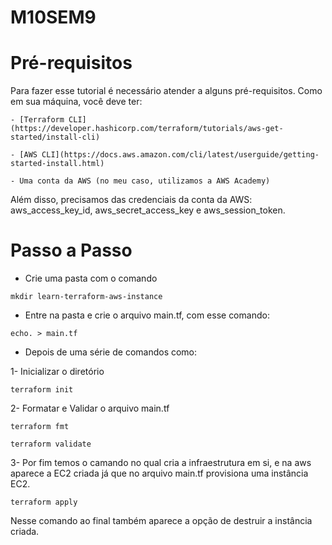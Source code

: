# M10SEM9

# Pré-requisitos
Para fazer esse tutorial é necessário atender a alguns pré-requisitos. Como em sua máquina, você deve ter:

    - [Terraform CLI](https://developer.hashicorp.com/terraform/tutorials/aws-get-started/install-cli)
    
    - [AWS CLI](https://docs.aws.amazon.com/cli/latest/userguide/getting-started-install.html)
    
    - Uma conta da AWS (no meu caso, utilizamos a AWS Academy)
    
Além disso, precisamos das credenciais da conta da AWS: aws_access_key_id, aws_secret_access_key e aws_session_token. 

# Passo a Passo

- Crie uma pasta com o comando 

```
mkdir learn-terraform-aws-instance
``` 

- Entre na pasta e crie o arquivo main.tf, com esse comando: 

```
echo. > main.tf 
```

- Depois de uma série de comandos como:

1- Inicializar o diretório
```
terraform init
```

2- Formatar e Validar o arquivo main.tf
```
terraform fmt
```

```
terraform validate
```

3- Por fim temos o camando no qual cria a infraestrutura em si, e na aws aparece a EC2 criada já que no arquivo main.tf provisiona uma instância EC2.

```
terraform apply
```
Nesse comando ao final também aparece a opção de destruir a instância criada.
